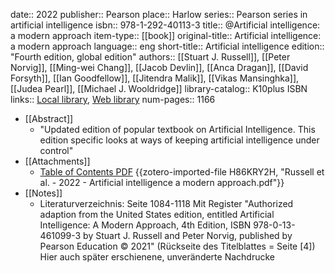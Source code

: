 date:: 2022
publisher:: Pearson
place:: Harlow
series:: Pearson series in artificial intelligence
isbn:: 978-1-292-40113-3
title:: @Artificial intelligence: a modern approach
item-type:: [[book]]
original-title:: Artificial intelligence: a modern approach
language:: eng
short-title:: Artificial intelligence
edition:: "Fourth edition, global edition"
authors:: [[Stuart J. Russell]], [[Peter Norvig]], [[Ming-wei Chang]], [[Jacob Devlin]], [[Anca Dragan]], [[David Forsyth]], [[Ian Goodfellow]], [[Jitendra Malik]], [[Vikas Mansinghka]], [[Judea Pearl]], [[Michael J. Wooldridge]]
library-catalog:: K10plus ISBN
links:: [Local library](zotero://select/groups/2386895/items/CFP9MPS2), [Web library](https://www.zotero.org/groups/2386895/items/CFP9MPS2)
num-pages:: 1166

- [[Abstract]]
	- "Updated edition of popular textbook on Artificial Intelligence. This edition specific looks at ways of keeping artificial intelligence under control"
- [[Attachments]]
	- [Table of Contents PDF](https://www.gbv.de/dms/tib-ub-hannover/1741187877.pdf) {{zotero-imported-file H86KRY2H, "Russell et al. - 2022 - Artificial intelligence a modern approach.pdf"}}
- [[Notes]]
	- Literaturverzeichnis: Seite 1084-1118 Mit Register "Authorized adaption from the United States edition, entitled Artificial Intelligence: A Modern Approach, 4th Edition, ISBN 978-0-13-461099-3 by Stuart J. Russell and Peter Norvig, published by Pearson Education © 2021" (Rückseite des Titelblattes = Seite [4]) Hier auch später erschienene, unveränderte Nachdrucke
